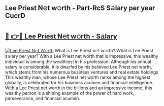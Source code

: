 ## Lee Priest N𝚎t w𝚘rth - Part-RcS S𝚊lary per year CucrD

# <h2><a href="http://gc2jq7y.nevu.top/?p=Lee+Priest">🔗 👉🔴 Lee Priest N𝚎t w𝚘rth - S𝚊lary</a></h2>

[![Lee Priest N𝚎t W𝚘rth](https://i.imgur.com/Oavwk0R.jpeg)](http://gc2jq7y.nevu.top/?p=Lee+Priest)
What is Lee Priest n𝚎t w𝚘rth? What is Lee Priest s𝚊lary per year?
With a Lee Priest net worth that is impressive, this wealthy individual is among the wealthiest in his profession. Although his annual salary is considerable, it is dwarfed by his believed Lee Priest net worth, which stems from his numerous business ventures and real estate holdings. This wealthy man, whose Lee Priest net worth ranks among the highest globally, is celebrated for his business acumen and financial intelligence. With a Lee Priest net worth in the billions and an impressive income, this wealthy person is a shining example of the power of hard work, perseverance, and financial acumen.
